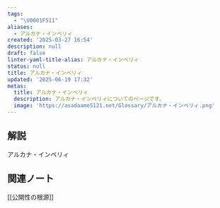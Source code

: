 ```yaml
---
tags:
  - "\U0001F511"
aliases:
  - アルカナ・インペリィ
created: '2025-03-27 16:54'
description: null
draft: false
linter-yaml-title-alias: アルカナ・インペリィ
status: null
title: アルカナ・インペリィ
updated: '2025-06-19 17:32'
metas:
  title: アルカナ・インペリィ
  description: アルカナ・インペリィについてのページです。
  image: 'https://asadaame5121.net/Glossary/アルカナ・インペリィ.png'
---
```

## 解説
アルカナ・インペリィ
## 関連ノート
[[公開性の根源]]
